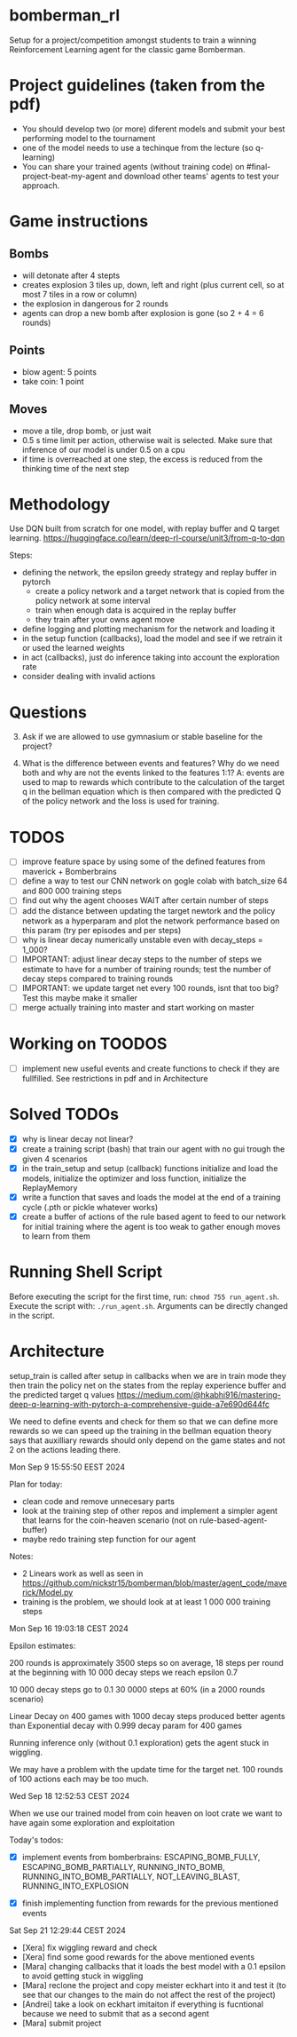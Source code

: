 # bomberman_rl
Setup for a project/competition amongst students to train a winning Reinforcement Learning agent for the classic game Bomberman.

# Project guidelines (taken from the pdf)

- You should develop two (or more) diferent models and submit your best performing model to the tournament
- one of the model needs to use a techinque from the lecture (so q-learning)
- You can share your trained agents (without training code) on #final-project-beat-my-agent and download other teams' agents to test your approach.


# Game instructions

## Bombs
- will detonate after 4 stepts
- creates explosion 3 tiles up, down, left and right (plus current cell, so at most 7 tiles in a row or column)
- the explosion in dangerous for 2 rounds
- agents can drop a new bomb after explosion is gone (so 2 + 4 = 6 rounds)

## Points
- blow agent: 5 points
- take coin: 1 point

## Moves
- move a tile, drop bomb, or just wait
- 0.5 s time limit per action, otherwise wait is selected. Make sure that inference of our model is under 0.5 on a cpu
- if time is overreached at one step, the excess is reduced from the thinking time of the next step


# Methodology

Use DQN built from scratch for one model, with replay buffer and Q target learning.
https://huggingface.co/learn/deep-rl-course/unit3/from-q-to-dqn

Steps:

- defining the network, the epsilon greedy strategy and replay buffer in pytorch
    - create a policy network and a target network that is copied from the policy network at some interval
    - train when enough data is acquired in the replay buffer
    - they train after your owns agent move
- define logging and plotting mechanism for the network and loading it
- in the setup function (callbacks), load the model and see if we retrain it or used the learned weights
- in act (callbacks), just do inference taking into account the exploration rate
- consider dealing with invalid actions

# Questions

3. Ask if we are allowed to use gymnasium or stable baseline for the project?

4. What is the difference between events and features? Why do we need both and why are not the events linked to the features 1:1?
   A: events are used to map to rewards which contribute to the calculation of the target q in the bellman equation which is then compared with the predicted Q of the policy network and the loss is used for training.

# TODOS

- [ ] improve feature space by using some of the defined features from maverick + Bomberbrains
- [ ] define a way to test our CNN network on gogle colab with batch_size 64 and 800 000 training steps
- [ ] find out why the agent chooses WAIT after certain number of steps
- [ ] add the distance between updating the target newtork and the policy network as a hyperparam and plot the network performance based on this param (try per episodes and per steps)
- [ ] why is linear decay numerically unstable even with decay_steps = 1_000?
- [ ] IMPORTANT: adjust linear decay steps to the number of steps we estimate to have for a number of training rounds; test the number of decay steps compared to training rounds
- [ ] IMPORTANT: we update target net every 100 rounds, isnt that too big? Test this maybe make it smaller
- [ ] merge actually training into master and start working on master
# Working on TOODOS
- [ ] implement new useful events and create functions to check if they are fullfilled. See restrictions in pdf and in Architecture


# Solved TODOs
- [X] why is linear decay not linear?
- [X] create a training script (bash) that train our agent with no gui trough the given 4 scenarios
- [X] in the train_setup and setup (callback) functions initialize and load the models, initialize the optimizer and loss function, initialize the ReplayMemory
- [X] write a function that saves and loads the model at the end of a training cycle (.pth or pickle whatever works)
- [X] create a buffer of actions of the rule based agent to feed to our network for initial training where the agent is too weak to gather enough moves to learn from them

# Running Shell Script
Before executing the script for the first time, run: `chmod 755 run_agent.sh`.
Execute the script with: `./run_agent.sh`.
Arguments can be directly changed in the script.

# Architecture

setup_train is called after setup in callbacks when we are in train mode
they then train the policy net on the states from the replay experience buffer and the predicted target q values
https://medium.com/@hkabhi916/mastering-deep-q-learning-with-pytorch-a-comprehensive-guide-a7e690d644fc

We need to define events and check for them so that we can define more rewards so we can speed up the training in the bellman equation
theory says that auxilliary rewards should only depend on the game states and not 2 on the actions leading there.


Mon Sep  9 15:55:50 EEST 2024

Plan for today:
- clean code and remove unnecesary parts
- look at the training step of other repos and implement a simpler agent that learns for the coin-heaven scenario (not on rule-based-agent-buffer)
- maybe redo training step function for our agent

Notes:
- 2 Linears work as well as seen in https://github.com/nickstr15/bomberman/blob/master/agent_code/maverick/Model.py
- training is the problem, we should look at at least 1 000 000 training steps


Mon Sep 16 19:03:18 CEST 2024

Epsilon estimates:

200 rounds is approximately 3500 steps so on average, 18 steps per round at the beginning
with 10 000 decay steps we reach epsilon 0.7

10 000 decay steps go to 0.1 30 0000 steps at 60% (in a 2000 rounds scenario)

Linear Decay on 400 games with 1000 decay steps produced better agents than Exponential decay with 0.999 decay param for 400 games

Running inference only (without 0.1 exploration) gets the agent stuck in wiggling.

We may have a problem with the update time for the target net. 100 rounds of 100 actions each may be too much.

Wed Sep 18 12:52:53 CEST 2024

When we use our trained model from coin heaven on loot crate we want to have again some exploration and exploitation

Today's todos:

- [x] implement events from bomberbrains: ESCAPING_BOMB_FULLY, ESCAPING_BOMB_PARTIALLY, RUNNING_INTO_BOMB, RUNNING_INTO_BOMB_PARTIALLY, NOT_LEAVING_BLAST, RUNNING_INTO_EXPLOSION 
- [x] finish implementing function from rewards for the previous mentioned events


Sat Sep 21 12:29:44 CEST 2024
- [Xera] fix wiggling reward and check
- [Xera] find some good rewards for the above mentioned events
- [Mara] changing callbacks that it loads the best model with a 0.1 epsilon to avoid getting stuck in wiggling
- [Mara] reclone the project and copy meister eckhart into it and test it (to see that our changes to the main do not affect the rest of the project)
- [Andrei] take a look on eckhart imitaiton if everything is fucntional because we need to submit that as a second agent
- [Mara] submit project